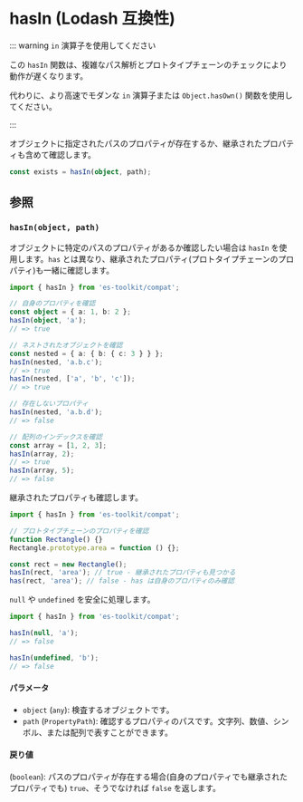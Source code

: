 # hasIn (Lodash 互換性)

::: warning `in` 演算子を使用してください

この `hasIn` 関数は、複雑なパス解析とプロトタイプチェーンのチェックにより動作が遅くなります。

代わりに、より高速でモダンな `in` 演算子または `Object.hasOwn()` 関数を使用してください。

:::

オブジェクトに指定されたパスのプロパティが存在するか、継承されたプロパティも含めて確認します。

```typescript
const exists = hasIn(object, path);
```

## 参照

### `hasIn(object, path)`

オブジェクトに特定のパスのプロパティがあるか確認したい場合は `hasIn` を使用します。`has` とは異なり、継承されたプロパティ(プロトタイプチェーンのプロパティ)も一緒に確認します。

```typescript
import { hasIn } from 'es-toolkit/compat';

// 自身のプロパティを確認
const object = { a: 1, b: 2 };
hasIn(object, 'a');
// => true

// ネストされたオブジェクトを確認
const nested = { a: { b: { c: 3 } } };
hasIn(nested, 'a.b.c');
// => true
hasIn(nested, ['a', 'b', 'c']);
// => true

// 存在しないプロパティ
hasIn(nested, 'a.b.d');
// => false

// 配列のインデックスを確認
const array = [1, 2, 3];
hasIn(array, 2);
// => true
hasIn(array, 5);
// => false
```

継承されたプロパティも確認します。

```typescript
import { hasIn } from 'es-toolkit/compat';

// プロトタイプチェーンのプロパティを確認
function Rectangle() {}
Rectangle.prototype.area = function () {};

const rect = new Rectangle();
hasIn(rect, 'area'); // true - 継承されたプロパティも見つかる
has(rect, 'area'); // false - has は自身のプロパティのみ確認
```

`null` や `undefined` を安全に処理します。

```typescript
import { hasIn } from 'es-toolkit/compat';

hasIn(null, 'a');
// => false

hasIn(undefined, 'b');
// => false
```

#### パラメータ

- `object` (`any`): 検査するオブジェクトです。
- `path` (`PropertyPath`): 確認するプロパティのパスです。文字列、数値、シンボル、または配列で表すことができます。

#### 戻り値

(`boolean`): パスのプロパティが存在する場合(自身のプロパティでも継承されたプロパティでも) `true`、そうでなければ `false` を返します。

